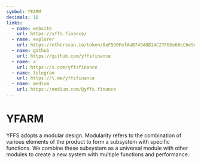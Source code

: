 ```yaml
---
symbol: YFARM
decimals: 18
links:
  - name: website
    url: https://yffs.finance/
  - name: explorer
    url: https://etherscan.io/token/0xF5D0FefAaB749d8B14C27F0De60cC6e9e7f848d1
  - name: github
    url: https://github.com/yffsfinance
  - name: x
    url: https://x.com/yffsfinance
  - name: telegram
    url: https://t.me/yffsfinance
  - name: medium
    url: https://medium.com/@yffs.finance
---
```


# YFARM

YFFS adopts a modular design. Modularity refers to the combination of various elements of the product to form a subsystem with specific functions. We combine these subsystem as a universal module with other modules to create a new system with multiple functions and performance.
